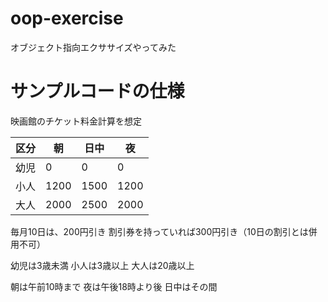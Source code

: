 # oop-exercise
オブジェクト指向エクササイズやってみた

# サンプルコードの仕様

映画館のチケット料金計算を想定

| 区分 | 朝 | 日中 | 夜 |
| --- | --- | --- | --- |
| 幼児 | 0 | 0 | 0 |
| 小人 | 1200 | 1500 | 1200 |
| 大人 | 2000 | 2500 | 2000 |

毎月10日は、200円引き
割引券を持っていれば300円引き（10日の割引とは併用不可）

幼児は3歳未満
小人は3歳以上
大人は20歳以上

朝は午前10時まで
夜は午後18時より後
日中はその間